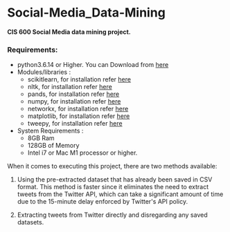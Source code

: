 # Social-Media_Data-Mining

**CIS 600 Social Media data mining project.**


### Requirements: 
- python3.6.14 or Higher. You can Download from [here](https://www.python.org/downloads/)
- Modules/libraries :
    - scikitlearn, for installation refer [here](https://scikit-learn.org/stable/install.html)
    - nltk, for installation refer [here](https://www.nltk.org/install.html)
    - pands, for installation refer [here](https://pandas.pydata.org/docs/getting_started/install.html)
    - numpy, for installation refer [here](https://numpy.org/install/)
    - networkx, for installation refer [here](https://networkx.org/documentation/stable/install.html)
    - matplotlib, for installation refer [here](https://matplotlib.org/stable/users/installing/index.html)
    - tweepy, for installation refer [here](https://github.com/tweepy/tweepy)
- System Requirements :
    - 8GB Ram 
    - 128GB of Memory
    - Intel i7 or Mac M1 processor or higher.
    
    
When it comes to executing this project, there are two methods available:

1. Using the pre-extracted dataset that has already been saved in CSV format. This method is faster since it eliminates the need to extract tweets from the Twitter API, which can take a significant amount of time due to the 15-minute delay enforced by Twitter's API policy.

2. Extracting tweets from Twitter directly and disregarding any saved datasets.


